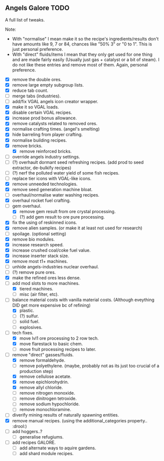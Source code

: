 ## Angels Galore TODO

A full list of tweaks.

Note:

-   With "normalise" I mean make it so the recipe's ingredients/results don't have amounts like 9, 7 or 84, chances like "50% 3" or "0 to 1". This is just personal preference.
-   With "direct" fluids/items I mean that they only get used for one thing and are made fairly easily (Usually just gas + catalyst or a bit of steam). I do not like these entries and remove most of them. Again, personal preference.

-   [x] remove the double ores.
-   [x] remove large empty subgroup lists.
-   [x] reduce tab count.
-   [ ] merge tabs (industries).
-   [ ] add/fix VGAL angels icon creator wrapper.
-   [x] make it so VGAL loads.
-   [x] disable certain VGAL recipes.
-   [x] increase prod bonus allowance.
-   [x] remove catalysts related to removed ores.
-   [x] normalise crafting times. (angel's smelting)
-   [x] hide barreling from player crafting.
-   [x] normalise building recipes.
-   [x] remove bricks.
    -   [x] remove reinforced bricks.
-   [ ] override angels industry settings.
-   [ ] (?) overhault dormant seed refreshing recipes. (add prod to seed extractor, de-bulkify recipes)
-   [ ] (?) nerf the polluted water yield of some fish recipes.
-   [ ] replace tier icons with VGAL-like icons.
-   [x] remove unneeded technologies.
-   [x] remove seed generation machine bloat.
-   [ ] overhaul/normalise water washing recipes.
-   [x] overhaul rocket fuel crafting.
-   [ ] gem overhaul.
    -   [x] remove gem result from ore crystal processing.
    -   [ ] (?) add gem result to ore pure processing.
-   [x] fix the using of reskinned icons.
-   [x] remove alien samples. (or make it at least not used for research)
-   [ ] spoilage. (optional setting)
-   [x] remove bio modules.
-   [x] increase research speed.
-   [x] increase crushed coal/coke fuel value.
-   [x] increase inserter stack size.
-   [x] remove most t1+ machines.
-   [ ] unhide angels-industries nuclear overhaul.
-   [ ] (?) remove pure ores.
-   [x] make the refined ores less dense.
-   [ ] add mod slots to more machines.
    -   [x] tiered machines.
    -   [ ] misc (air filter, etc).
-   [ ] balance material costs with vanilla material costs. (Although eveything DID get more expensive bc of refining)
    -   [x] plastic.
    -   [ ] (?) sulfur.
    -   [ ] solid fuel.
    -   [ ] explosives.
-   [ ] tech fixes.
    -   [x] move lvl1 ore processing to 2 row tech.
    -   [x] move flarestack to basic chem.
    -   [ ] move fruit processing recipes to later.
-   [ ] remove "direct" gasses/fluids.
    -   [x] remove formaldehyde.
    -   [ ] remove polyethylene. (maybe, probably not as its just too crucial of a production step)
    -   [x] remove cellulose acetate.
    -   [x] remove epichlorohydrin.
    -   [x] remove allyl chloride.
    -   [ ] remove nitrogen monoxide.
    -   [ ] remove dinitrogen tetroxide.
    -   [ ] remove sodium hypochloride.
    -   [ ] remove monochloramine.
-   [ ] diverify mining results of naturally spawning entities.
-   [x] remove manual recipes. (using the additional_categories property.. :drool:)
-   [ ] add hoggers..?
    -   [ ] generalise refugiums.
-   [ ] add recipes GALORE.
    -   [ ] add alternate ways to aquire gardens.
    -   [ ] add shard module recipes.
